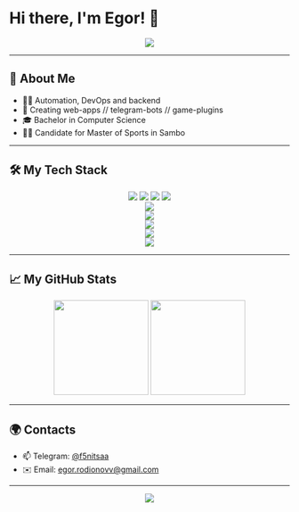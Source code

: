 # Hi there, I'm Egor! 👋

<p align="center">
  <img src="https://capsule-render.vercel.app/api?type=venom&height=300&color=color=0:EEFF00,30:99FF00,60:00FF66,100:00B386&text=Python%20Java&fontColor=FFFFFF" />
</p>

---

## 🚀 About Me
 
- 🧑‍💻 Automation, DevOps and backend
- 🧩 Creating web-apps // telegram-bots // game-plugins
- 🎓 Bachelor in Computer Science
- 🤼‍♂️ Candidate for Master of Sports in Sambo

---

## 🛠️ My Tech Stack

<p align="center">
  <!-- Python -->
  <img src="https://img.shields.io/badge/Python-3776AB?style=for-the-badge&logo=python&logoColor=white"/>
  <img src="https://img.shields.io/badge/Django%20Rest%20Framework-092E20?style=for-the-badge&logo=django&logoColor=white"/>
  <img src="https://img.shields.io/badge/FastAPI-009688?style=for-the-badge&logo=fastapi&logoColor=white"/>
  <img src="https://img.shields.io/badge/Flask-000000?style=for-the-badge&logo=flask&logoColor=white"/>
  <br>
  <!-- JavaScript -->
  <img src="https://img.shields.io/badge/JavaScript-F7DF1E?style=for-the-badge&logo=javascript&logoColor=black"/>
  <br>
  <!-- Jenkins -->
  <img src="https://img.shields.io/badge/Jenkins-D24939?style=for-the-badge&logo=jenkins&logoColor=white"/>
  <br>
  <!-- Git -->
  <img src="https://img.shields.io/badge/Git-F05032?style=for-the-badge&logo=git&logoColor=white"/>
  <br>
  <!-- PostgreSQL -->
  <img src="https://img.shields.io/badge/PostgreSQL-4169E1?style=for-the-badge&logo=postgresql&logoColor=white"/>
  <br>
  <!-- Docker -->
  <img src="https://img.shields.io/badge/Docker-2496ED?style=for-the-badge&logo=docker&logoColor=white"/>
</p>


---

## 📈 My GitHub Stats

<p align="center">
  <img src="https://github-readme-stats.vercel.app/api?username=NeewMeta88&show_icons=true&theme=tokyonight" height="170"/>
  <img src="https://github-readme-stats.vercel.app/api/top-langs/?username=NeewMeta88&layout=compact&theme=tokyonight" height="170"/>
</p>

---

## 🌍 Contacts

- 📫 Telegram: [@f5nitsaa](https://t.me/f5nitsaa)
- ✉️ Email: egor.rodionovv@gmail.com

---

<p align="center">
  <img src="https://capsule-render.vercel.app/api?type=waving&color=gradient&height=100&section=footer"/>
</p>
